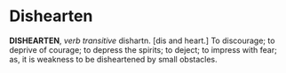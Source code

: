 # Dishearten

**DISHEARTEN**, _verb transitive_ dishartn. \[dis and heart.\] To discourage; to deprive of courage; to depress the spirits; to deject; to impress with fear; as, it is weakness to be disheartened by small obstacles.